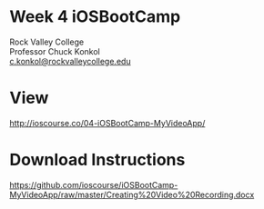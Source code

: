 # Week 4 iOSBootCamp
Rock Valley College<br>
Professor Chuck Konkol<br>
c.konkol@rockvalleycollege.edu<br>

# View
http://ioscourse.co/04-iOSBootCamp-MyVideoApp/

# Download Instructions 
https://github.com/ioscourse/iOSBootCamp-MyVideoApp/raw/master/Creating%20Video%20Recording.docx
